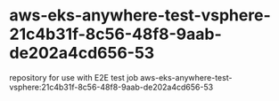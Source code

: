 # aws-eks-anywhere-test-vsphere-21c4b31f-8c56-48f8-9aab-de202a4cd656-53
repository for use with E2E test job aws-eks-anywhere-test-vsphere:21c4b31f-8c56-48f8-9aab-de202a4cd656-53
